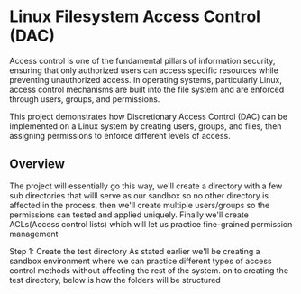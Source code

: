 # Linux Filesystem Access Control (DAC)

Access control is one of the fundamental pillars of information security, ensuring that only authorized users can access specific resources while preventing unauthorized access.
In operating systems, particularly Linux, access control mechanisms are built into the file system and are enforced through users, groups, and permissions.

This project demonstrates how Discretionary Access Control (DAC) can be implemented on a Linux system by creating users, groups, and files, then assigning permissions to enforce different levels of access.

## Overview
The project will essentially go this way, we'll create a directory with a few sub directories that willl serve as our sandbox so no other directory is affected in the process, then we'll create multiple users/groups so the permissions can tested and applied uniquely. Finally we'll create ACLs(Access control lists) which will let us practice fine-grained permission management

Step 1: Create the test directory
As stated earlier we'll be creating a sandbox environment where we can practice different types of access control methods without affecting the rest of the system.
on to creating the test directory, below is how the folders will be structured
